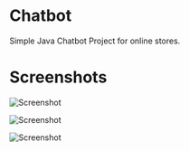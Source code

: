 # Chatbot
Simple Java Chatbot Project for online stores. 

# Screenshots

![Screenshot](1.png)

![Screenshot](2.png)

![Screenshot](3.png)

